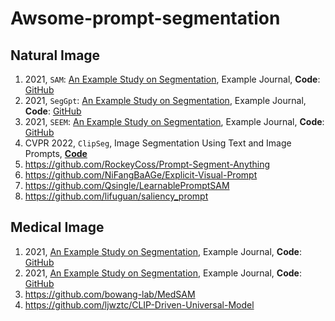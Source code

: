# Awsome-prompt-segmentation

## Natural Image
1. 2021, `SAM`: [An Example Study on Segmentation](https://example-link.com), Example Journal, **Code**: [GitHub](https://github.com/example-repo)
2. 2021, `SegGpt`: [An Example Study on Segmentation](https://example-link.com), Example Journal, **Code**: [GitHub](https://github.com/example-repo)
3. 2021, `SEEM`: [An Example Study on Segmentation](https://example-link.com), Example Journal, **Code**: [GitHub](https://github.com/example-repo)
4. CVPR 2022, `ClipSeg`, Image Segmentation Using Text and Image Prompts, [**Code**](https://github.com/timojl/clipseg)
5. https://github.com/RockeyCoss/Prompt-Segment-Anything
6. https://github.com/NiFangBaAGe/Explicit-Visual-Prompt
7. https://github.com/Qsingle/LearnablePromptSAM
8. https://github.com/lifuguan/saliency_prompt

## Medical Image

1. 2021, [An Example Study on Segmentation](https://example-link.com), Example Journal, **Code**: [GitHub](https://github.com/example-repo)
2. 2021, [An Example Study on Segmentation](https://example-link.com), Example Journal, **Code**: [GitHub](https://github.com/example-repo)
3. https://github.com/bowang-lab/MedSAM
4. https://github.com/ljwztc/CLIP-Driven-Universal-Model
